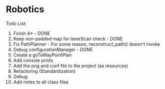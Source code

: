 # Robotics
Todo List:
  1. Finish A* - DONE
  2. Keep non-padded map for laserScan check - DONE
  3. Fix PathPlanner - For some reason, reconstruct_path() doesn't invoke
  4. Debug configurationManager - DONE
  5. Create a goToWayPointPlan
  6. Add console prints
  7. Add the png and conf file to the project (as resources)
  8. Refactoring (Standardization)
  9. Debug
  10. Add notes to all class files
